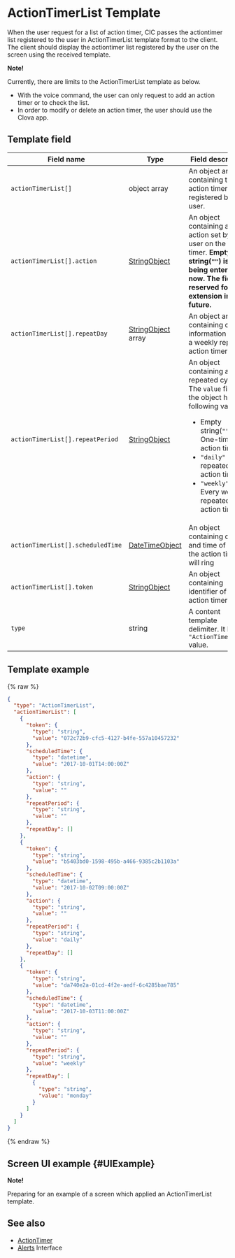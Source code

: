 # ActionTimerList Template
When the user request for a list of action timer, CIC passes the actiontimer list registered to the user in ActionTimerList template format to the client. The client should display the actiontimer list registered by the user on the screen using the received template.

<div class="note">
<p><strong>Note!</strong></p>
<p>Currently, there are limits to the ActionTimerList template as below.</p>
<ul>
  <li>With the voice command, the user can only request to add an action timer or to check the list.</li>
  <li>In order to modify or delete an action timer, the user should use the Clova app.</li>
</ul>
</div>

## Template field

| Field name       | Type    | Field description                     |
|---------------|---------|-----------------------------|
| `actionTimerList[]`               | object array  | An object array containing the action timer list registered by the user.                                         |
| `actionTimerList[].action`       | [StringObject](/CIC/References/ContentTemplates/Shared_Objects.md#StringObject)     | An object containing an action set by the user on the action timer. **Empty string(`""`) is being entered for now. The field is reserved for an extension in the future.** |
| `actionTimerList[].repeatDay`     | [StringObject](/CIC/References/ContentTemplates/Shared_Objects.md#StringObject) array | An object array containing date information if it is a weekly repeated action timer |
| `actionTimerList[].repeatPeriod`  | [StringObject](/CIC/References/ContentTemplates/Shared_Objects.md#StringObject)     | An object containing a repeated cycle. The `value` field of the object has the following values. <ul><li>Empty string(<code>""</code>) : One-time action timer</li><li><code>"daily"</code> : Daily repeated action timer</li><li><code>"weekly"</code> : Every week repeated action timer</li></ul> |
| `actionTimerList[].scheduledTime` | [DateTimeObject](/CIC/References/ContentTemplates/Shared_Objects.md#DateTimeObject) | An object containing date and time of when the action timer will ring      |
| `actionTimerList[].token`         | [StringObject](/CIC/References/ContentTemplates/Shared_Objects.md#StringObject)     | An object containing identifier of an action timer.              |
| `type`        | string                                                                                                | A content template delimiter. It has an `"ActionTimerList"` value.             |

## Template example

{% raw %}

```json
{
  "type": "ActionTimerList",
  "actionTimerList": [
    {
      "token": {
        "type": "string",
        "value": "072c72b9-cfc5-4127-b4fe-557a10457232"
      },
      "scheduledTime": {
        "type": "datetime",
        "value": "2017-10-01T14:00:00Z"
      },
      "action": {
        "type": "string",
        "value": ""
      },
      "repeatPeriod": {
        "type": "string",
        "value": ""
      },
      "repeatDay": []
    },
    {
      "token": {
        "type": "string",
        "value": "b5403bd0-1598-495b-a466-9385c2b1103a"
      },
      "scheduledTime": {
        "type": "datetime",
        "value": "2017-10-02T09:00:00Z"
      },
      "action": {
        "type": "string",
        "value": ""
      },
      "repeatPeriod": {
        "type": "string",
        "value": "daily"
      },
      "repeatDay": []
    },
    {
      "token": {
        "type": "string",
        "value": "da740e2a-01cd-4f2e-aedf-6c4285bae785"
      },
      "scheduledTime": {
        "type": "datetime",
        "value": "2017-10-03T11:00:00Z"
      },
      "action": {
        "type": "string",
        "value": ""
      },
      "repeatPeriod": {
        "type": "string",
        "value": "weekly"
      },
      "repeatDay": [
        {
          "type": "string",
          "value": "monday"
        }
      ]
    }
  ]
}
```

{% endraw %}

## Screen UI example {#UIExample}

<div class="note">
<p><strong>Note!</strong></p>
<p>Preparing for an example of a screen which applied an ActionTimerList template.</p>
</div>

## See also
* [ActionTimer](/CIC/References/ContentTemplates/ActionTimer.md)
* [Alerts](/CIC/References/CICInterface/Alerts.md) Interface